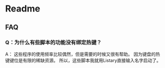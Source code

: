 # Readme

## FAQ

### Q：为什么有些脚本的功能没有绑定热键？

A：
这些程序的使用频率比较偶然，但是需要的时候又很有帮助。
因为键盘的热键键位是有限的稀缺资源。
所以，这些脚本我就用Listary直接输入名字启动了。
